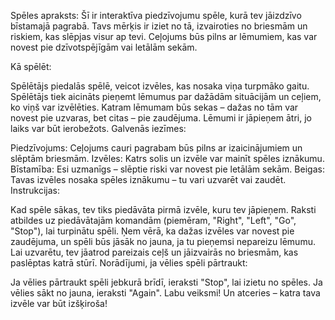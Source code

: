 Spēles apraksts: Šī ir interaktīva piedzīvojumu spēle, kurā tev jāizdzīvo bīstamajā pagrabā. Tavs mērķis ir iziet no tā, izvairoties no briesmām un riskiem, kas slēpjas visur ap tevi. Ceļojums būs pilns ar lēmumiem, kas var novest pie dzīvotspējīgām vai letālām sekām.

Kā spēlēt:

Spēlētājs piedalās spēlē, veicot izvēles, kas nosaka viņa turpmāko gaitu.
Spēlētājs tiek aicināts pieņemt lēmumus par dažādām situācijām un ceļiem, ko viņš var izvēlēties.
Katram lēmumam būs sekas – dažas no tām var novest pie uzvaras, bet citas – pie zaudējuma.
Lēmumi ir jāpieņem ātri, jo laiks var būt ierobežots.
Galvenās iezīmes:

Piedzīvojums: Ceļojums cauri pagrabam būs pilns ar izaicinājumiem un slēptām briesmām.
Izvēles: Katrs solis un izvēle var mainīt spēles iznākumu.
Bīstamība: Esi uzmanīgs – slēptie riski var novest pie letālām sekām.
Beigas: Tavas izvēles nosaka spēles iznākumu – tu vari uzvarēt vai zaudēt.
Instrukcijas:

Kad spēle sākas, tev tiks piedāvāta pirmā izvēle, kuru tev jāpieņem.
Raksti atbildes uz piedāvātajām komandām (piemēram, "Right", "Left", "Go", "Stop"), lai turpinātu spēli.
Ņem vērā, ka dažas izvēles var novest pie zaudējuma, un spēli būs jāsāk no jauna, ja tu pieņemsi nepareizu lēmumu.
Lai uzvarētu, tev jāatrod pareizais ceļš un jāizvairās no briesmām, kas paslēptas katrā stūrī.
Norādījumi, ja vēlies spēli pārtraukt:

Ja vēlies pārtraukt spēli jebkurā brīdī, ieraksti "Stop", lai izietu no spēles.
Ja vēlies sākt no jauna, ieraksti "Again".
Labu veiksmi! Un atceries – katra tava izvēle var būt izšķiroša!
